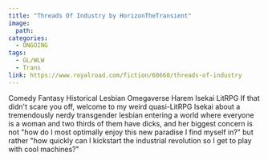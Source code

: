 ```yaml
---
title: "Threads Of Industry by HorizonTheTransient"
image: 
  path: 
categories:
  - ONGOING
tags:
  - GL/WLW
  - Trans
link: https://www.royalroad.com/fiction/60660/threads-of-industry
---
```

Comedy Fantasy Historical Lesbian Omegaverse Harem Isekai LitRPG
If that didn't scare you off, welcome to my weird quasi-LitRPG Isekai about a tremendously nerdy transgender lesbian entering a world where everyone is a woman and two thirds of them have dicks, and her biggest concern is not "how do I most optimally enjoy this new paradise I find myself in?" but rather "how quickly can I kickstart the industrial revolution so I get to play with cool machines?"